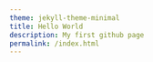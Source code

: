 ```yaml
---
theme: jekyll-theme-minimal
title: Hello World
description: My first github page
permalink: /index.html
---
```


<!-- Hello World -->


